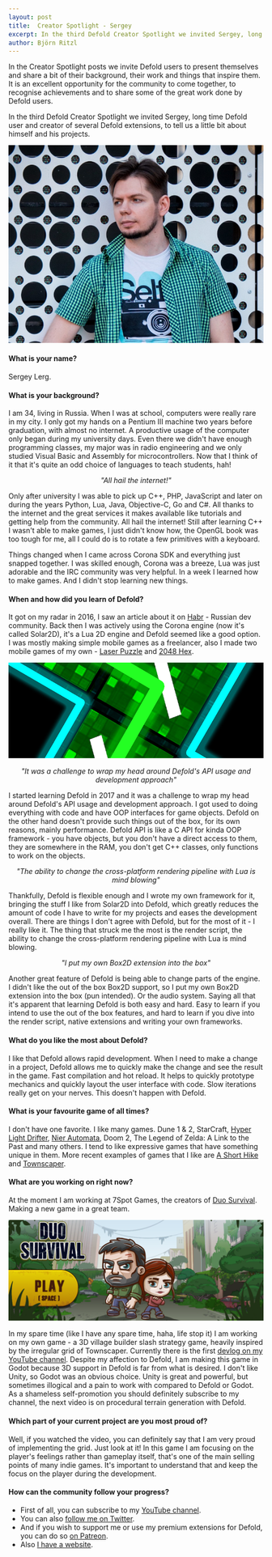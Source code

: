```yaml
---
layout: post
title:  Creator Spotlight - Sergey
excerpt: In the third Defold Creator Spotlight we invited Sergey, long time Defold user and creator of several Defold extensions, to tell us a little bit about himself and his projects.
author: Björn Ritzl
---
```


In the Creator Spotlight posts we invite Defold users to present themselves and share a bit of their background, their work and things that inspire them. It is an excellent opportunity for the community to come together, to recognise achievements and to share some of the great work done by Defold users.

In the third Defold Creator Spotlight we invited Sergey, long time Defold user and creator of several Defold extensions, to tell us a little bit about himself and his projects.

![Sergey](/images/posts/developer-spotlight-sergey-lerg/sergey-wide.jpg)

#### What is your name?
Sergey Lerg.


#### What is your background?
I am 34, living in Russia. When I was at school, computers were really rare in my city. I only got my hands on a Pentium III machine two years before graduation, with almost no internet. A productive usage of the computer only began during my university days. Even there we didn't have enough programming classes, my major was in radio engineering and we only studied Visual Basic and Assembly for microcontrollers. Now that I think of it that it's quite an odd choice of languages to teach students, hah!

<div align="center"><p><i>"All hail the internet!"</i></p></div>

Only after university I was able to pick up C++, PHP, JavaScript and later on during the years Python, Lua, Java, Objective-C, Go and C#. All thanks to the internet and the great services it makes available like tutorials and getting help from the community. All hail the internet! Still after learning C++ I wasn't able to make games, I just didn't know how, the OpenGL book was too tough for me, all I could do is to rotate a few primitives with a keyboard.

Things changed when I came across Corona SDK and everything just snapped together. I was skilled enough, Corona was a breeze, Lua was just adorable and the IRC community was very helpful. In a week I learned how to make games. And I didn't stop learning new things.


#### When and how did you learn of Defold?
It got on my radar in 2016, I saw an article about it on [Habr](https://habr.com/) - Russian dev community. Back then I was actively using the Corona engine (now it's called Solar2D), it's a Lua 2D engine and Defold seemed like a good option. I was mostly making simple mobile games as a freelancer, also I made two mobile games of my own - [Laser Puzzle](https://apps.apple.com/us/app/laser-puzzle-logic-game/id1338580310) and [2048 Hex](https://apps.apple.com/us/app/2048-hex-match-numbers-puzzle/id841721448).

![Laser Puzzle](/images/posts/developer-spotlight-sergey-lerg/laserpuzzle.png)

<div align="center"><p><i>"It was a challenge to wrap my head around Defold's API usage and development approach"</i></p></div>

I started learning Defold in 2017 and it was a challenge to wrap my head around Defold's API usage and development approach. I got used to doing everything with code and have OOP interfaces for game objects. Defold on the other hand doesn't provide such things out of the box, for its own reasons, mainly performance. Defold API is like a C API for kinda OOP framework - you have objects, but you don't have a direct access to them, they are somewhere in the RAM, you don't get C++ classes, only functions to work on the objects.

<div align="center"><p><i>"The ability to change the cross-platform rendering pipeline with Lua is mind blowing"</i></p></div>

Thankfully, Defold is flexible enough and I wrote my own framework for it, bringing the stuff I like from Solar2D into Defold, which greatly reduces the amount of code I have to write for my projects and eases the development overall. There are things I don't agree with Defold, but for the most of it - I really like it. The thing that struck me the most is the render script, the ability to change the cross-platform rendering pipeline with Lua is mind blowing.

<div align="center"><p><i>"I put my own Box2D extension into the box"</i></p></div>

Another great feature of Defold is being able to change parts of the engine. I didn't like the out of the box Box2D support, so I put my own Box2D extension into the box (pun intended). Or the audio system. Saying all that it's apparent that learning Defold is both easy and hard. Easy to learn if you intend to use the out of the box features, and hard to learn if you dive into the render script, native extensions and writing your own frameworks.


#### What do you like the most about Defold?
I like that Defold allows rapid development. When I need to make a change in a project, Defold allows me to quickly make the change and see the result in the game. Fast compilation and hot reload. It helps to quickly prototype mechanics and quickly layout the user interface with code. Slow iterations really get on your nerves. This doesn't happen with Defold.


#### What is your favourite game of all times?
I don't have one favorite. I like many games. Dune 1 & 2, StarCraft, [Hyper Light Drifter](https://store.steampowered.com/app/257850/Hyper_Light_Drifter/), [Nier Automata](https://store.steampowered.com/app/524220/NieRAutomata/), Doom 2, The Legend of Zelda: A Link to the Past and many others. I tend to like expressive games that have something unique in them. More recent examples of games that I like are [A Short Hike](https://store.steampowered.com/app/1055540/A_Short_Hike/) and [Townscaper](https://store.steampowered.com/app/1291340/Townscaper/).


#### What are you working on right now?
At the moment I am working at 7Spot Games, the creators of [Duo Survival](https://poki.com/en/g/duo-survival). Making a new game in a great team.

![Duo Survival by 7Spot Games](/images/posts/developer-spotlight-sergey-lerg/duosurvival.png)

In my spare time (like I have any spare time, haha, life stop it) I am working on my own game - a 3D village builder slash strategy game, heavily inspired by the irregular grid of Townscaper. Currently there is the first [devlog on my YouTube channel](https://youtu.be/Jm3pLya3d9c). Despite my affection to Defold, I am making this game in Godot because 3D support in Defold is far from what is desired. I don't like Unity, so Godot was an obvious choice. Unity is great and powerful, but sometimes illogical and a pain to work with compared to Defold or Godot. As a shameless self-promotion you should definitely subscribe to my channel, the next video is on procedural terrain generation with Defold.


#### Which part of your current project are you most proud of?
Well, if you watched the video, you can definitely say that I am very proud of implementing the grid. Just look at it! In this game I am focusing on the player's feelings rather than gameplay itself, that's one of the main selling points of many indie games. It's important to understand that and keep the focus on the player during the development.


#### How can the community follow your progress?
* First of all, you can subscribe to my [YouTube channel](https://www.youtube.com/channel/UCjkECP_YgfCXd6Y3j3rkY_g).
* You can also [follow me on Twitter](https://twitter.com/SergeyLerg).
* And if you wish to support me or use my premium extensions for Defold, you can do so [on Patreon](https://www.patreon.com/lerg).
* Also [I have a website](https://spiralcodestudio.com).

